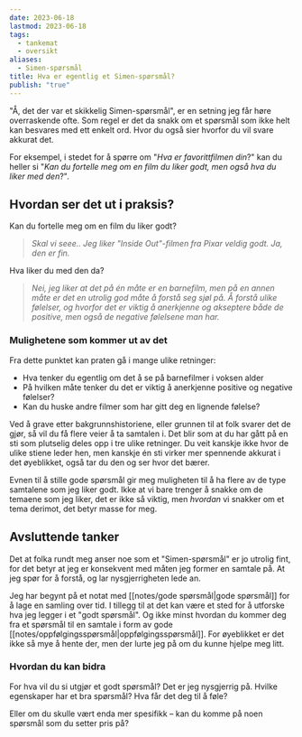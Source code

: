 ```yaml
---
date: 2023-06-18
lastmod: 2023-06-18
tags:
  - tankemat
  - oversikt
aliases:
  - Simen-spørsmål
title: Hva er egentlig et Simen-spørsmål?
publish: "true"
---
```

"Å, det der var et skikkelig Simen-spørsmål", er en setning jeg får høre overraskende ofte. Som regel er det da snakk om et spørsmål som ikke helt kan besvares med ett enkelt ord. Hvor du også sier hvorfor du vil svare akkurat det.

For eksempel, i stedet for å spørre om "*Hva er favorittfilmen din*?" kan du heller si "*Kan du fortelle meg om en film du liker godt, men også hva du liker med den*?".

## Hvordan ser det ut i praksis?

Kan du fortelle meg om en film du liker godt?

> *Skal vi seee.. Jeg liker "Inside Out"-filmen fra Pixar veldig godt. Ja, den er fin.*

Hva liker du med den da?

> *Nei, jeg liker at det på én måte er en barnefilm, men på en annen måte er det en utrolig god måte å forstå seg sjøl på. Å forstå ulike følelser, og hvorfor det er viktig å anerkjenne og akseptere både de positive, men også de negative følelsene man har.*

### Mulighetene som kommer ut av det

Fra dette punktet kan praten gå i mange ulike retninger:
- Hva tenker du egentlig om det å se på barnefilmer i voksen alder
- På hvilken måte tenker du det er viktig å anerkjenne positive og negative følelser?
- Kan du huske andre filmer som har gitt deg en lignende følelse?

Ved å grave etter bakgrunnshistoriene, eller grunnen til at folk svarer det de gjør, så vil du få flere veier å ta samtalen i. Det blir som at du har gått på en sti som plutselig deles opp i tre ulike retninger. Du veit kanskje ikke hvor de ulike stiene leder hen, men kanskje én sti virker mer spennende akkurat i det øyeblikket, også tar du den og ser hvor det bærer.

Evnen til å stille gode spørsmål gir meg muligheten til å ha flere av de type samtalene som jeg liker godt. Ikke at vi bare trenger å snakke om de temaene som jeg liker, det er ikke så viktig, men *hvordan* vi snakker om et tema derimot, det betyr masse for meg.

## Avsluttende tanker

Det at folka rundt meg anser noe som et "Simen-spørsmål" er jo utrolig fint, for det betyr at jeg er konsekvent med måten jeg former en samtale på. At jeg spør for å forstå, og lar nysgjerrigheten lede an.

Jeg har begynt på et notat med [[notes/gode spørsmål|gode spørsmål]] for å lage en samling over tid. I tillegg til at det kan være et sted for å utforske hva jeg legger i et "godt spørsmål". Og ikke minst hvordan du kommer deg fra et spørsmål til en samtale i form av gode [[notes/oppfølgingsspørsmål|oppfølgingsspørsmål]]. For øyeblikket er det ikke så mye å hente der, men der lurte jeg på om du kunne hjelpe meg litt.

### Hvordan du kan bidra

For hva vil du si utgjør et godt spørsmål? Det er jeg nysgjerrig på. Hvilke egenskaper har et bra spørsmål? Hva får det deg til å føle?

Eller om du skulle vært enda mer spesifikk – kan du komme på noen spørsmål som du setter pris på? 
